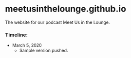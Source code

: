 # meetusinthelounge.github.io
The website for our podcast Meet Us in the Lounge.

### Timeline:
* March 5, 2020
    - Sample version pushed.